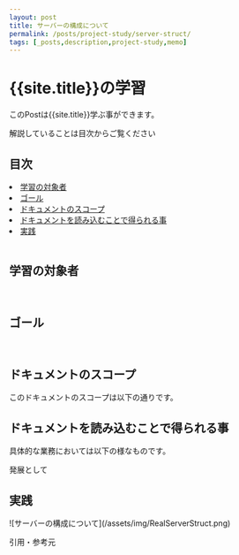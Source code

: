 ```yaml
---
layout: post
title: サーバーの構成について
permalink: /posts/project-study/server-struct/
tags: [_posts,description,project-study,memo]
---
```


<h1>{{site.title}}の学習 </h1>
このPostは{{site.title}}学ぶ事ができます。

解説していることは目次からご覧ください

<h2>目次</h2>
<li><a href="#target">学習の対象者</a></li>
<li><a href="#goal">ゴール</a></li>
<li><a href="#scope">ドキュメントのスコープ</a></li>
<li><a href="#scope">ドキュメントを読み込むことで得られる事</a></li>
<li><a href="#do">実践</a></li>


<br>

<h2 id="target">学習の対象者</h2>


<br>

<h2 id="goal">ゴール</h2>

<br>

<h2 id="scope">ドキュメントのスコープ</h2>
このドキュメントのスコープは以下の通りです。

<br>

<h2 id="merit">ドキュメントを読み込むことで得られる事</h2>
具体的な業務においては以下の様なものです。

発展として

<h2>実践</h2>
![サーバーの構成について](/assets/img/RealServerStruct.png)



引用・参考元
